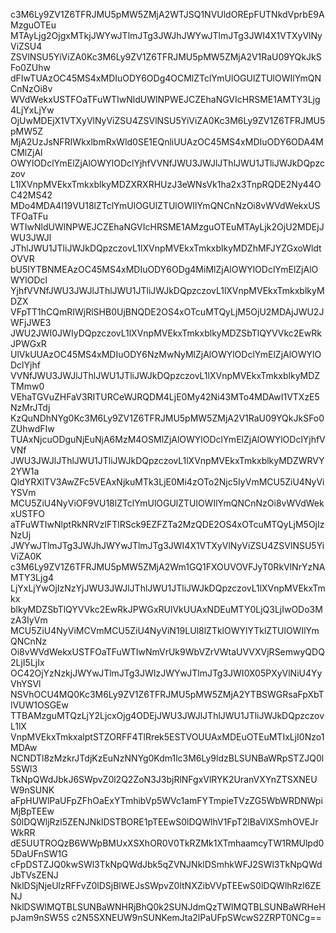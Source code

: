 c3M6Ly9ZV1Z6TFRJMU5pMW5ZMjA2WTJSQ1NVUldOREpFUTNkdVprbE9AMzguOTEu
MTAyLjg2OjgxMTkjJWYwJTlmJTg3JWJhJWYwJTlmJTg3JWI4X1VTXyVlNyViZSU4
ZSVlNSU5YiViZA0Kc3M6Ly9ZV1Z6TFRJMU5pMW5ZMjA2V1RaU09YQkJkSFo0ZUhw
dFIwTUAzOC45MS4xMDIuODY6ODg4OCMlZTclYmUlOGUlZTUlOWIlYmQNCnNzOi8v
WVdWekxUSTFOaTFuWTIwNldUWlNPWEJCZEhaNGVIcHRSME1AMTY3Ljg4LjYxLjYw
OjUwMDEjX1VTXyVlNyViZSU4ZSVlNSU5YiViZA0Kc3M6Ly9ZV1Z6TFRJMU5pMW5Z
MjA2UzJsNFRIWkxlbmRxWld0SE1EQnliUUAzOC45MS4xMDIuODY6ODA4MCMlZjAl
OWYlODclYmElZjAlOWYlODclYjhfVVNfJWU3JWJlJThlJWU1JTliJWJkDQpzczov
L1lXVnpMVEkxTmkxblkyMDZXRXRHUzJ3eWNsVk1ha2x3TnpRQDE2Ny44OC42MS42
MDo4MDA4I19VU18lZTclYmUlOGUlZTUlOWIlYmQNCnNzOi8vWVdWekxUSTFOaTFu
WTIwNldUWlNPWEJCZEhaNGVIcHRSME1AMzguOTEuMTAyLjk2OjU2MDEjJWU3JWJl
JThlJWU1JTliJWJkDQpzczovL1lXVnpMVEkxTmkxblkyMDZhMFJYZGxoWldtOVVR
bU5IYTBNMEAzOC45MS4xMDIuODY6ODg4MiMlZjAlOWYlODclYmElZjAlOWYlODcl
YjhfVVNfJWU3JWJlJThlJWU1JTliJWJkDQpzczovL1lXVnpMVEkxTmkxblkyMDZX
VFpTT1hCQmRIWjRlSHB0UjBNQDE2OS4xOTcuMTQyLjM5OjU2MDAjJWU2JWFjJWE3
JWU2JWI0JWIyDQpzczovL1lXVnpMVEkxTmkxblkyMDZSbTlQYVVkc2EwRkJPWGxR
UlVkUUAzOC45MS4xMDIuODY6NzMwNyMlZjAlOWYlODclYmElZjAlOWYlODclYjhf
VVNfJWU3JWJlJThlJWU1JTliJWJkDQpzczovL1lXVnpMVEkxTmkxblkyMDZTMmw0
VEhaTGVuZHFaV3RITURCeWJRQDM4LjE0My42Ni43MTo4MDAwI1VTXzE5NzMrJTdj
KzQuNDhNYg0Kc3M6Ly9ZV1Z6TFRJMU5pMW5ZMjA2V1RaU09YQkJkSFo0ZUhwdFIw
TUAxNjcuODguNjEuNjA6MzM4OSMlZjAlOWYlODclYmElZjAlOWYlODclYjhfVVNf
JWU3JWJlJThlJWU1JTliJWJkDQpzczovL1lXVnpMVEkxTmkxblkyMDZWRVY2YW1a
QldYRXlTV3AwZFc5VEAxNjkuMTk3LjE0Mi4zOTo2Njc5IyVmMCU5ZiU4NyViYSVm
MCU5ZiU4NyViOF9VU18lZTclYmUlOGUlZTUlOWIlYmQNCnNzOi8vWVdWekxUSTFO
aTFuWTIwNlptRkNRVzlFTlRSck9EZFZTa2MzQDE2OS4xOTcuMTQyLjM5OjIzNzUj
JWYwJTlmJTg3JWJhJWYwJTlmJTg3JWI4X1VTXyVlNyViZSU4ZSVlNSU5YiViZA0K
c3M6Ly9ZV1Z6TFRJMU5pMW5ZMjA2Wm1GQ1FXOUVOVFJyT0RkVlNrYzNAMTY3Ljg4
LjYxLjYwOjIzNzYjJWU3JWJlJThlJWU1JTliJWJkDQpzczovL1lXVnpMVEkxTmkx
blkyMDZSbTlQYVVkc2EwRkJPWGxRUlVkUUAxNDEuMTY0LjQ3LjIwODo3MzA3IyVm
MCU5ZiU4NyViMCVmMCU5ZiU4NyViN19LUl8lZTklOWYlYTklZTUlOWIlYmQNCnNz
Oi8vWVdWekxUSTFOaTFuWTIwNmVrUk9WbVZrVWtaUVVXVjRSemwyQDQ2LjI5LjIx
OC42OjYzNzkjJWYwJTlmJTg3JWIzJWYwJTlmJTg3JWI0X05PXyVlNiU4YyVhYSVl
NSVhOCU4MQ0Kc3M6Ly9ZV1Z6TFRJMU5pMW5ZMjA2YTBSWGRsaFpXbTlVUW1OSGEw
TTBAMzguMTQzLjY2LjcxOjg4ODEjJWU3JWJlJThlJWU1JTliJWJkDQpzczovL1lX
VnpMVEkxTmkxalptSTZORFF4TlRrek5ESTVOUUAxMDEuOTEuMTIxLjI0Nzo1MDAw
NCNDTl8zMzkrJTdjKzEuNzNNYg0Kdm1lc3M6Ly9ldzBLSUNBaWRpSTZJQ0l5SWl3
TkNpQWdJbkJ6SWpvZ0l2Q2ZoN3J3bjRlNFgxVlRYK2UranVXYnZTSXNEUW9nSUNK
aFpHUWlPaUFpZFhOaExYTmhibVp5WVc1amFYTmpieTVzZG5WbWRDNWpiMjBpTEEw
S0lDQWljRzl5ZENJNklDSTBORE1pTEEwS0lDQWlhV1FpT2lBaVlXSmhOVEJrWkRR
dE5UUTROQzB6WWpBMUxXSXhOR0V0TkRZMk1XTmhaamcyTW1RMUlpd05DaUFnSW1G
cFpDSTZJQ0kwSWl3TkNpQWdJbk5qZVNJNklDSmhkWFJ2SWl3TkNpQWdJbTVsZENJ
NklDSjNjeUlzRFFvZ0lDSjBlWEJsSWpvZ0ltNXZibVVpTEEwS0lDQWlhRzl6ZENJ
NklDSWlMQTBLSUNBaWNHRjBhQ0k2SUNJdmQzTWlMQTBLSUNBaWRHeHpJam9nSW5S
c2N5SXNEUW9nSUNKemJta2lPaUFpSWcwS2ZRPT0NCg==
